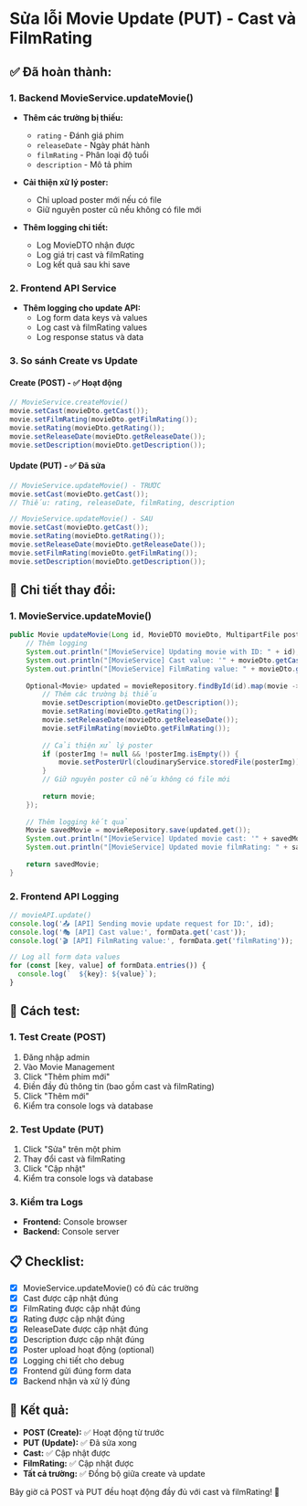 # Sửa lỗi Movie Update (PUT) - Cast và FilmRating

## ✅ Đã hoàn thành:

### 1. **Backend MovieService.updateMovie()**
- **Thêm các trường bị thiếu:**
  - `rating` - Đánh giá phim
  - `releaseDate` - Ngày phát hành  
  - `filmRating` - Phân loại độ tuổi
  - `description` - Mô tả phim

- **Cải thiện xử lý poster:**
  - Chỉ upload poster mới nếu có file
  - Giữ nguyên poster cũ nếu không có file mới

- **Thêm logging chi tiết:**
  - Log MovieDTO nhận được
  - Log giá trị cast và filmRating
  - Log kết quả sau khi save

### 2. **Frontend API Service**
- **Thêm logging cho update API:**
  - Log form data keys và values
  - Log cast và filmRating values
  - Log response status và data

### 3. **So sánh Create vs Update**

#### Create (POST) - ✅ Hoạt động
```java
// MovieService.createMovie()
movie.setCast(movieDto.getCast());
movie.setFilmRating(movieDto.getFilmRating());
movie.setRating(movieDto.getRating());
movie.setReleaseDate(movieDto.getReleaseDate());
movie.setDescription(movieDto.getDescription());
```

#### Update (PUT) - ✅ Đã sửa
```java
// MovieService.updateMovie() - TRƯỚC
movie.setCast(movieDto.getCast());
// Thiếu: rating, releaseDate, filmRating, description

// MovieService.updateMovie() - SAU
movie.setCast(movieDto.getCast());
movie.setRating(movieDto.getRating());
movie.setReleaseDate(movieDto.getReleaseDate());
movie.setFilmRating(movieDto.getFilmRating());
movie.setDescription(movieDto.getDescription());
```

## 🔧 Chi tiết thay đổi:

### 1. **MovieService.updateMovie()**
```java
public Movie updateMovie(Long id, MovieDTO movieDto, MultipartFile posterImg) {
    // Thêm logging
    System.out.println("[MovieService] Updating movie with ID: " + id);
    System.out.println("[MovieService] Cast value: '" + movieDto.getCast() + "'");
    System.out.println("[MovieService] FilmRating value: " + movieDto.getFilmRating());
    
    Optional<Movie> updated = movieRepository.findById(id).map(movie -> {
        // Thêm các trường bị thiếu
        movie.setDescription(movieDto.getDescription());
        movie.setRating(movieDto.getRating());
        movie.setReleaseDate(movieDto.getReleaseDate());
        movie.setFilmRating(movieDto.getFilmRating());
        
        // Cải thiện xử lý poster
        if (posterImg != null && !posterImg.isEmpty()) {
            movie.setPosterUrl(cloudinaryService.storedFile(posterImg));
        }
        // Giữ nguyên poster cũ nếu không có file mới
        
        return movie;
    });
    
    // Thêm logging kết quả
    Movie savedMovie = movieRepository.save(updated.get());
    System.out.println("[MovieService] Updated movie cast: '" + savedMovie.getCast() + "'");
    System.out.println("[MovieService] Updated movie filmRating: " + savedMovie.getFilmRating());
    
    return savedMovie;
}
```

### 2. **Frontend API Logging**
```javascript
// movieAPI.update()
console.log('📤 [API] Sending movie update request for ID:', id);
console.log('🎭 [API] Cast value:', formData.get('cast'));
console.log('🎬 [API] FilmRating value:', formData.get('filmRating'));

// Log all form data values
for (const [key, value] of formData.entries()) {
  console.log(`  ${key}: ${value}`);
}
```

## 🧪 Cách test:

### 1. **Test Create (POST)**
1. Đăng nhập admin
2. Vào Movie Management
3. Click "Thêm phim mới"
4. Điền đầy đủ thông tin (bao gồm cast và filmRating)
5. Click "Thêm mới"
6. Kiểm tra console logs và database

### 2. **Test Update (PUT)**
1. Click "Sửa" trên một phim
2. Thay đổi cast và filmRating
3. Click "Cập nhật"
4. Kiểm tra console logs và database

### 3. **Kiểm tra Logs**
- **Frontend:** Console browser
- **Backend:** Console server

## 📋 Checklist:

- [x] MovieService.updateMovie() có đủ các trường
- [x] Cast được cập nhật đúng
- [x] FilmRating được cập nhật đúng
- [x] Rating được cập nhật đúng
- [x] ReleaseDate được cập nhật đúng
- [x] Description được cập nhật đúng
- [x] Poster upload hoạt động (optional)
- [x] Logging chi tiết cho debug
- [x] Frontend gửi đúng form data
- [x] Backend nhận và xử lý đúng

## 🚀 Kết quả:

- **POST (Create):** ✅ Hoạt động từ trước
- **PUT (Update):** ✅ Đã sửa xong
- **Cast:** ✅ Cập nhật được
- **FilmRating:** ✅ Cập nhật được
- **Tất cả trường:** ✅ Đồng bộ giữa create và update

Bây giờ cả POST và PUT đều hoạt động đầy đủ với cast và filmRating! 🎉
